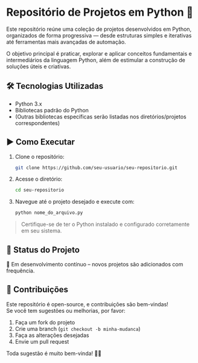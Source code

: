 # Repositório de Projetos em Python 🐍

Este repositório reúne uma coleção de projetos desenvolvidos em Python, organizados de forma progressiva — desde estruturas simples e iterativas até ferramentas mais avançadas de automação.

O objetivo principal é praticar, explorar e aplicar conceitos fundamentais e intermediários da linguagem Python, além de estimular a construção de soluções úteis e criativas.

## 🛠 Tecnologias Utilizadas

- Python 3.x
- Bibliotecas padrão do Python
- (Outras bibliotecas específicas serão listadas nos diretórios/projetos correspondentes)

## ▶️ Como Executar

1. Clone o repositório:
   ```bash
   git clone https://github.com/seu-usuario/seu-repositorio.git
   ```

2. Acesse o diretório:
   ```bash
   cd seu-repositorio
   ```

3. Navegue até o projeto desejado e execute com:
   ```bash
   python nome_do_arquivo.py
   ```

> Certifique-se de ter o Python instalado e configurado corretamente em seu sistema.

## 📌 Status do Projeto

📍 Em desenvolvimento contínuo – novos projetos são adicionados com frequência.

## 🤝 Contribuições

Este repositório é open-source, e contribuições são bem-vindas!  
Se você tem sugestões ou melhorias, por favor:

1. Faça um fork do projeto  
2. Crie uma branch (`git checkout -b minha-mudanca`)  
3. Faça as alterações desejadas  
4. Envie um pull request

Toda sugestão é muito bem-vinda! 🙌💙
